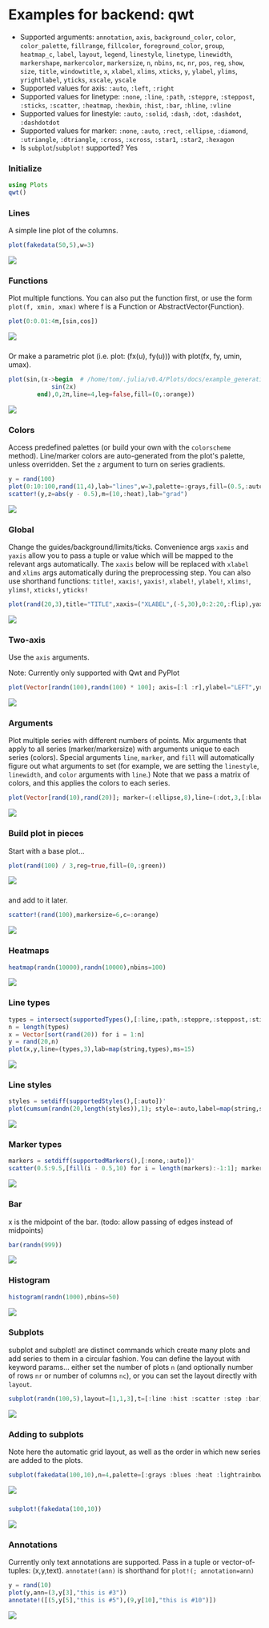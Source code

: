 # Examples for backend: qwt

- Supported arguments: `annotation`, `axis`, `background_color`, `color`, `color_palette`, `fillrange`, `fillcolor`, `foreground_color`, `group`, `heatmap_c`, `label`, `layout`, `legend`, `linestyle`, `linetype`, `linewidth`, `markershape`, `markercolor`, `markersize`, `n`, `nbins`, `nc`, `nr`, `pos`, `reg`, `show`, `size`, `title`, `windowtitle`, `x`, `xlabel`, `xlims`, `xticks`, `y`, `ylabel`, `ylims`, `yrightlabel`, `yticks`, `xscale`, `yscale`
- Supported values for axis: `:auto`, `:left`, `:right`
- Supported values for linetype: `:none`, `:line`, `:path`, `:steppre`, `:steppost`, `:sticks`, `:scatter`, `:heatmap`, `:hexbin`, `:hist`, `:bar`, `:hline`, `:vline`
- Supported values for linestyle: `:auto`, `:solid`, `:dash`, `:dot`, `:dashdot`, `:dashdotdot`
- Supported values for marker: `:none`, `:auto`, `:rect`, `:ellipse`, `:diamond`, `:utriangle`, `:dtriangle`, `:cross`, `:xcross`, `:star1`, `:star2`, `:hexagon`
- Is `subplot`/`subplot!` supported? Yes

### Initialize

```julia
using Plots
qwt()
```

### Lines

A simple line plot of the columns.

```julia
plot(fakedata(50,5),w=3)
```

![](../img/qwt/qwt_example_1.png)

### Functions

Plot multiple functions.  You can also put the function first, or use the form `plot(f, xmin, xmax)` where f is a Function or AbstractVector{Function}.

```julia
plot(0:0.01:4π,[sin,cos])
```

![](../img/qwt/qwt_example_2.png)

### 

Or make a parametric plot (i.e. plot: (fx(u), fy(u))) with plot(fx, fy, umin, umax).

```julia
plot(sin,(x->begin  # /home/tom/.julia/v0.4/Plots/docs/example_generation.jl, line 40:
            sin(2x)
        end),0,2π,line=4,leg=false,fill=(0,:orange))
```

![](../img/qwt/qwt_example_3.png)

### Colors

Access predefined palettes (or build your own with the `colorscheme` method).  Line/marker colors are auto-generated from the plot's palette, unless overridden.  Set the `z` argument to turn on series gradients.

```julia
y = rand(100)
plot(0:10:100,rand(11,4),lab="lines",w=3,palette=:grays,fill=(0.5,:auto))
scatter!(y,z=abs(y - 0.5),m=(10,:heat),lab="grad")
```

![](../img/qwt/qwt_example_4.png)

### Global

Change the guides/background/limits/ticks.  Convenience args `xaxis` and `yaxis` allow you to pass a tuple or value which will be mapped to the relevant args automatically.  The `xaxis` below will be replaced with `xlabel` and `xlims` args automatically during the preprocessing step. You can also use shorthand functions: `title!`, `xaxis!`, `yaxis!`, `xlabel!`, `ylabel!`, `xlims!`, `ylims!`, `xticks!`, `yticks!`

```julia
plot(rand(20,3),title="TITLE",xaxis=("XLABEL",(-5,30),0:2:20,:flip),yaxis=("YLABEL",:log10),background_color=RGB(0.2,0.2,0.2),leg=false)
```

![](../img/qwt/qwt_example_5.png)

### Two-axis

Use the `axis` arguments.

Note: Currently only supported with Qwt and PyPlot

```julia
plot(Vector[randn(100),randn(100) * 100]; axis=[:l :r],ylabel="LEFT",yrightlabel="RIGHT")
```

![](../img/qwt/qwt_example_6.png)

### Arguments

Plot multiple series with different numbers of points.  Mix arguments that apply to all series (marker/markersize) with arguments unique to each series (colors).  Special arguments `line`, `marker`, and `fill` will automatically figure out what arguments to set (for example, we are setting the `linestyle`, `linewidth`, and `color` arguments with `line`.)  Note that we pass a matrix of colors, and this applies the colors to each series.

```julia
plot(Vector[rand(10),rand(20)]; marker=(:ellipse,8),line=(:dot,3,[:black :orange]))
```

![](../img/qwt/qwt_example_7.png)

### Build plot in pieces

Start with a base plot...

```julia
plot(rand(100) / 3,reg=true,fill=(0,:green))
```

![](../img/qwt/qwt_example_8.png)

### 

and add to it later.

```julia
scatter!(rand(100),markersize=6,c=:orange)
```

![](../img/qwt/qwt_example_9.png)

### Heatmaps



```julia
heatmap(randn(10000),randn(10000),nbins=100)
```

![](../img/qwt/qwt_example_10.png)

### Line types



```julia
types = intersect(supportedTypes(),[:line,:path,:steppre,:steppost,:sticks,:scatter])'
n = length(types)
x = Vector[sort(rand(20)) for i = 1:n]
y = rand(20,n)
plot(x,y,line=(types,3),lab=map(string,types),ms=15)
```

![](../img/qwt/qwt_example_11.png)

### Line styles



```julia
styles = setdiff(supportedStyles(),[:auto])'
plot(cumsum(randn(20,length(styles)),1); style=:auto,label=map(string,styles),w=5)
```

![](../img/qwt/qwt_example_12.png)

### Marker types



```julia
markers = setdiff(supportedMarkers(),[:none,:auto])'
scatter(0.5:9.5,[fill(i - 0.5,10) for i = length(markers):-1:1]; marker=:auto,label=map(string,markers),ms=12)
```

![](../img/qwt/qwt_example_13.png)

### Bar

x is the midpoint of the bar. (todo: allow passing of edges instead of midpoints)

```julia
bar(randn(999))
```

![](../img/qwt/qwt_example_14.png)

### Histogram



```julia
histogram(randn(1000),nbins=50)
```

![](../img/qwt/qwt_example_15.png)

### Subplots

  subplot and subplot! are distinct commands which create many plots and add series to them in a circular fashion.
  You can define the layout with keyword params... either set the number of plots `n` (and optionally number of rows `nr` or 
  number of columns `nc`), or you can set the layout directly with `layout`.


```julia
subplot(randn(100,5),layout=[1,1,3],t=[:line :hist :scatter :step :bar],nbins=10,leg=false)
```

![](../img/qwt/qwt_example_16.png)

### Adding to subplots

Note here the automatic grid layout, as well as the order in which new series are added to the plots.

```julia
subplot(fakedata(100,10),n=4,palette=[:grays :blues :heat :lightrainbow],bg=[:orange :pink :darkblue :black])
```

![](../img/qwt/qwt_example_17.png)

### 



```julia
subplot!(fakedata(100,10))
```

![](../img/qwt/qwt_example_18.png)

### Annotations

Currently only text annotations are supported.  Pass in a tuple or vector-of-tuples: (x,y,text).  `annotate!(ann)` is shorthand for `plot!(; annotation=ann)`

```julia
y = rand(10)
plot(y,ann=(3,y[3],"this is #3"))
annotate!([(5,y[5],"this is #5"),(9,y[10],"this is #10")])
```

![](../img/qwt/qwt_example_20.png)

